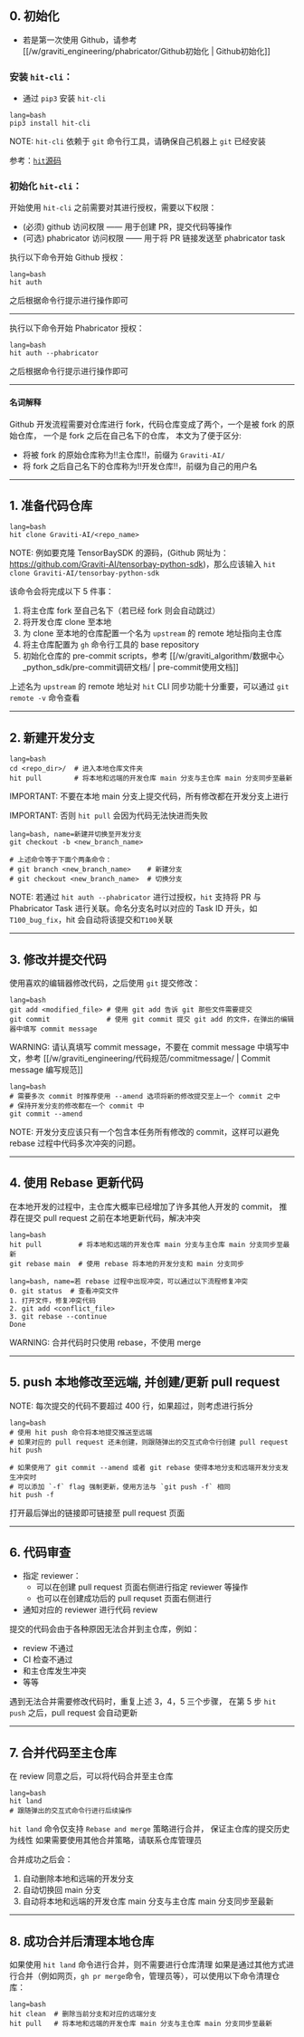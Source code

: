 ## 0. 初始化

-   若是第一次使用 Github，请参考 [[/w/graviti_engineering/phabricator/Github初始化 | Github初始化]]

### 安装 `hit-cli`：

-   通过 `pip3` 安装 `hit-cli`

```
lang=bash
pip3 install hit-cli
```

NOTE: `hit-cli` 依赖于 `git` 命令行工具，请确保自己机器上 `git` 已经安装

参考：[`hit`源码](https://github.com/Graviti-AI/hit-cli)

### 初始化 `hit-cli`：

开始使用 `hit-cli` 之前需要对其进行授权，需要以下权限：

-   (必须) github 访问权限 —— 用于创建 PR，提交代码等操作
-   (可选) phabricator 访问权限 —— 用于将 PR 链接发送至 phabricator task

执行以下命令开始 Github 授权：

```
lang=bash
hit auth
```

之后根据命令行提示进行操作即可

---

执行以下命令开始 Phabricator 授权：

```
lang=bash
hit auth --phabricator
```

之后根据命令行提示进行操作即可

---

#### 名词解释

Github 开发流程需要对仓库进行 fork，代码仓库变成了两个，一个是被 fork 的原始仓库， 一个是 fork 之后在自己名下的仓库，
本文为了便于区分:

-   将被 fork 的原始仓库称为!!主仓库!!，前缀为 `Graviti-AI/`
-   将 fork 之后自己名下的仓库称为!!开发仓库!!，前缀为自己的用户名

---

## 1. 准备代码仓库

```
lang=bash
hit clone Graviti-AI/<repo_name>
```

NOTE: 例如要克隆 TensorBaySDK 的源码，(Github 网址为：<https://github.com/Graviti-AI/tensorbay-python-sdk>)，那么应该输入 `hit clone Graviti-AI/tensorbay-python-sdk`

该命令会将完成以下 5 件事：

1. 将主仓库 fork 至自己名下（若已经 fork 则会自动跳过）
2. 将开发仓库 clone 至本地
3. 为 clone 至本地的仓库配置一个名为 `upstream` 的 remote 地址指向主仓库
4. 将主仓库配置为 `gh` 命令行工具的 base repository
5. 初始化仓库的 pre-commit scripts，参考 [[/w/graviti_algorithm/数据中心_python_sdk/pre-commit调研文档/ | pre-commit使用文档]]

上述名为 `upstream` 的 remote 地址对 `hit` CLI 同步功能十分重要，可以通过 `git remote -v` 命令查看

---

## 2. 新建开发分支

```
lang=bash
cd <repo_dir>/  # 进入本地仓库文件夹
hit pull        # 将本地和远端的开发仓库 main 分支与主仓库 main 分支同步至最新
```

IMPORTANT: 不要在本地 main 分支上提交代码，所有修改都在开发分支上进行

IMPORTANT: 否则 `hit pull` 会因为代码无法快进而失败

```
lang=bash, name=新建并切换至开发分支
git checkout -b <new_branch_name>

# 上述命令等于下面个两条命令：
# git branch <new_branch_name>    # 新建分支
# git checkout <new_branch_name>  # 切换分支
```

NOTE: 若通过 `hit auth --phabricator` 进行过授权，`hit` 支持将 PR 与 Phabricator Task 进行关联。命名分支名时以对应的 Task ID 开头，如`T100_bug_fix`，hit 会自动将该提交和`T100`关联

---

## 3. 修改并提交代码

使用喜欢的编辑器修改代码，之后使用 `git` 提交修改：

```
lang=bash
git add <modified_file> # 使用 git add 告诉 git 那些文件需要提交
git commit              # 使用 git commit 提交 git add 的文件，在弹出的编辑器中填写 commit message
```

WARNING: 请认真填写 commit message，不要在 commit message 中填写中文，参考 [[/w/graviti_engineering/代码规范/commitmessage/ | Commit message 编写规范]]

```
lang=bash
# 需要多次 commit 时推荐使用 --amend 选项将新的修改提交至上一个 commit 之中
# 保持开发分支的修改都在一个 commit 中
git commit --amend
```

NOTE: 开发分支应该只有一个包含本任务所有修改的 commit，这样可以避免 rebase 过程中代码多次冲突的问题。

---

## 4. 使用 Rebase 更新代码

在本地开发的过程中，主仓库大概率已经增加了许多其他人开发的 commit，
推荐在提交 pull request 之前在本地更新代码，解决冲突

```
lang=bash
hit pull         # 将本地和远端的开发仓库 main 分支与主仓库 main 分支同步至最新
git rebase main  # 使用 rebase 将本地的开发分支和 main 分支同步
```

```
lang=bash, name=若 rebase 过程中出现冲突，可以通过以下流程修复冲突
0. git status  # 查看冲突文件
1. 打开文件，修复冲突代码
2. git add <conflict_file>
3. git rebase --continue
Done
```

WARNING: 合并代码时只使用 rebase，不使用 merge

---

## 5. push 本地修改至远端, 并创建/更新 pull request

NOTE: 每次提交的代码不要超过 400 行，如果超过，则考虑进行拆分

```
lang=bash
# 使用 hit push 命令将本地提交推送至远端
# 如果对应的 pull request 还未创建，则跟随弹出的交互式命令行创建 pull request
hit push

# 如果使用了 git commit --amend 或者 git rebase 使得本地分支和远端开发分支发生冲突时
# 可以添加 `-f` flag 强制更新，使用方法与 `git push -f` 相同
hit push -f
```

打开最后弹出的链接即可链接至 pull request 页面

---

## 6. 代码审查

-   指定 reviewer：
    -   可以在创建 pull request 页面右侧进行指定 reviewer 等操作
    -   也可以在创建成功后的 pull requset 页面右侧进行
-   通知对应的 reviewer 进行代码 review

提交的代码会由于各种原因无法合并到主仓库，例如：

-   review 不通过
-   CI 检查不通过
-   和主仓库发生冲突
-   等等

遇到无法合并需要修改代码时，重复上述 3，4，5 三个步骤，
在第 5 步 `hit push` 之后，pull request 会自动更新

---

## 7. 合并代码至主仓库

在 review 同意之后，可以将代码合并至主仓库

```
lang=bash
hit land
# 跟随弹出的交互式命令行进行后续操作
```

`hit land` 命令仅支持 `Rebase and merge` 策略进行合并， 保证主仓库的提交历史为线性
如果需要使用其他合并策略，请联系仓库管理员

合并成功之后会：

1. 自动删除本地和远端的开发分支
2. 自动切换回 main 分支
3. 自动将本地和远端的开发仓库 main 分支与主仓库 main 分支同步至最新

---

## 8. 成功合并后清理本地仓库

如果使用 `hit land` 命令进行合并，则不需要进行仓库清理
如果是通过其他方式进行合并（例如网页，`gh pr merge`命令，管理员等），可以使用以下命令清理仓库：

```
lang=bash
hit clean  # 删除当前分支和对应的远端分支
hit pull   # 将本地和远端的开发仓库 main 分支与主仓库 main 分支同步至最新
```
